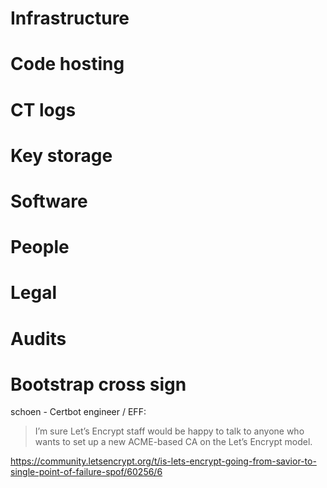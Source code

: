 # Infrastructure
# Code hosting
# CT logs
# Key storage
# Software
# People
# Legal
# Audits
# Bootstrap cross sign

schoen - Certbot engineer / EFF:

> I’m sure Let’s Encrypt staff would be happy to talk to anyone who wants to set up a new ACME-based CA on the Let’s Encrypt model.

https://community.letsencrypt.org/t/is-lets-encrypt-going-from-savior-to-single-point-of-failure-spof/60256/6
